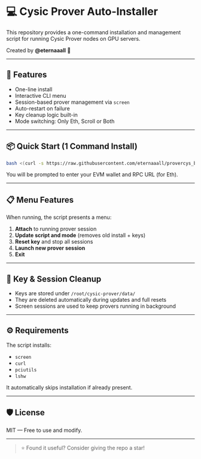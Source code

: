 # 💻 Cysic Prover Auto-Installer

This repository provides a one-command installation and management script for running Cysic Prover nodes on GPU servers.

Created by **@eternaaall** 🧠

---

## 🔧 Features

- One-line install  
- Interactive CLI menu  
- Session-based prover management via `screen`  
- Auto-restart on failure  
- Key cleanup logic built-in  
- Mode switching: Only Eth, Scroll or Both  

---

## 📦 Quick Start (1 Command Install)

```bash
bash <(curl -s https://raw.githubusercontent.com/eternaaall/provercys_byetrnl/main/provercys_byetrnl)
```

You will be prompted to enter your EVM wallet and RPC URL (for Eth).

---

## 📋 Menu Features

When running, the script presents a menu:

1. **Attach** to running prover session  
2. **Update script and mode** (removes old install + keys)  
3. **Reset key** and stop all sessions  
4. **Launch new prover session**  
5. **Exit**  

---

## 🧹 Key & Session Cleanup

- Keys are stored under `/root/cysic-prover/data/`
- They are deleted automatically during updates and full resets
- Screen sessions are used to keep provers running in background

---

## ⚙️ Requirements

The script installs:
- `screen`
- `curl`
- `pciutils`
- `lshw`

It automatically skips installation if already present.

---

## 🛡 License

MIT — Free to use and modify.

---

> ⭐ Found it useful? Consider giving the repo a star!
